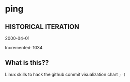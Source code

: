 # ping

## HISTORICAL ITERATION
2000-04-01

Incremented: 1034

## What is this?? 
Linux skills to hack the github commit visualization chart `;-)`
